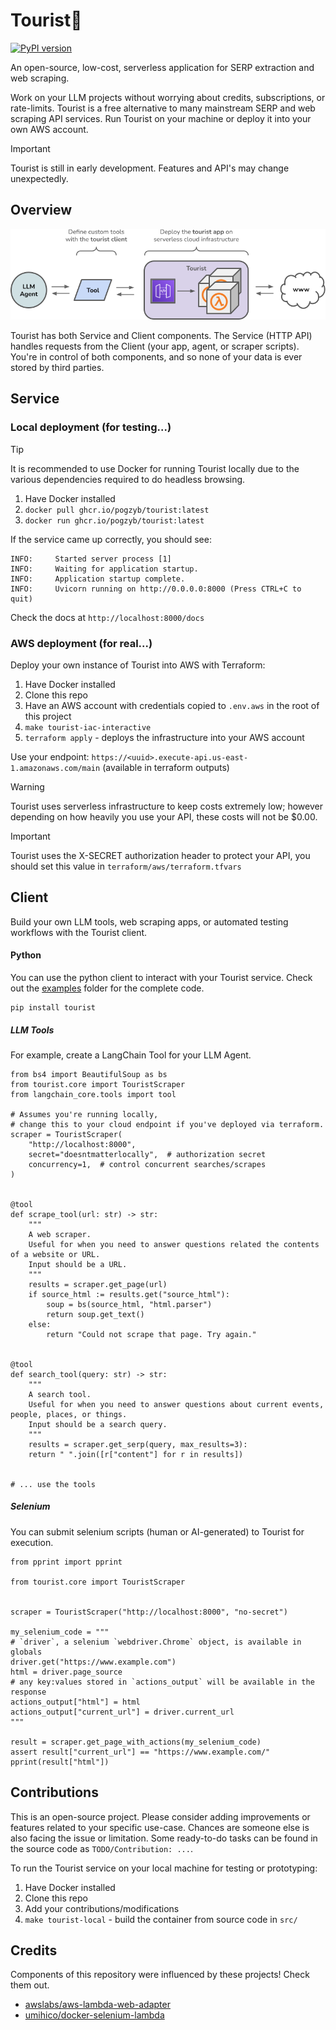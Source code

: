 # Tourist🤳

[![PyPI version](https://badge.fury.io/py/tourist.svg)](https://badge.fury.io/py/tourist)

An open-source, low-cost, serverless application for SERP extraction and web scraping. 

Work on your LLM projects without worrying about credits, subscriptions, or rate-limits. Tourist is a free alternative to many mainstream SERP and web scraping API services. Run Tourist on your machine or deploy it into your own AWS account.  

> [!IMPORTANT]  
> Tourist is still in early development. Features and API's may change unexpectedly.

## Overview
![tourist-architecture](./docs/touristv1.png "Overview")

Tourist has both Service and Client components. The Service (HTTP API) handles requests from the Client (your app, agent, or scraper scripts). You're in control of both components, and so none of your data is ever stored by third parties.

## Service

### Local deployment (for testing...)

> [!TIP]  
> It is recommended to use Docker for running Tourist locally due to the various dependencies required to do headless browsing.

1. Have Docker installed
2. `docker pull ghcr.io/pogzyb/tourist:latest`
3. `docker run ghcr.io/pogzyb/tourist:latest`

If the service came up correctly, you should see:
```
INFO:     Started server process [1]
INFO:     Waiting for application startup.
INFO:     Application startup complete.
INFO:     Uvicorn running on http://0.0.0.0:8000 (Press CTRL+C to quit)
```

Check the docs at `http://localhost:8000/docs`

### AWS deployment (for real...)

Deploy your own instance of Tourist into AWS with Terraform:
1. Have Docker installed
2. Clone this repo
3. Have an AWS account with credentials copied to `.env.aws` in the root of this project
4. `make tourist-iac-interactive`
5. `terraform apply` - deploys the infrastructure into your AWS account

Use your endpoint: `https://<uuid>.execute-api.us-east-1.amazonaws.com/main` (available in terraform outputs)

> [!WARNING]  
> Tourist uses serverless infrastructure to keep costs extremely low; however depending on how heavily you use your API, these costs will not be $0.00.

> [!IMPORTANT]  
> Tourist uses the X-SECRET authorization header to protect your API, you should set this value in `terraform/aws/terraform.tfvars`

## Client

Build your own LLM tools, web scraping apps, or automated testing workflows with the Tourist client.

#### Python

You can use the python client to interact with your Tourist service.
Check out the [examples](https://github.com/pogzyb/tourist/tree/main/examples) folder for the complete code.

```
pip install tourist
```

##### LLM Tools
For example, create a LangChain Tool for your LLM Agent.

```
from bs4 import BeautifulSoup as bs
from tourist.core import TouristScraper
from langchain_core.tools import tool

# Assumes you're running locally,
# change this to your cloud endpoint if you've deployed via terraform.
scraper = TouristScraper(
    "http://localhost:8000",
    secret="doesntmatterlocally",  # authorization secret  
    concurrency=1,  # control concurrent searches/scrapes
)


@tool
def scrape_tool(url: str) -> str:
    """
    A web scraper. 
    Useful for when you need to answer questions related the contents of a website or URL.
    Input should be a URL.
    """
    results = scraper.get_page(url)
    if source_html := results.get("source_html"):
        soup = bs(source_html, "html.parser")
        return soup.get_text()
    else:
        return "Could not scrape that page. Try again."


@tool
def search_tool(query: str) -> str:
    """
    A search tool.
    Useful for when you need to answer questions about current events, people, places, or things.
    Input should be a search query.
    """
    results = scraper.get_serp(query, max_results=3):
    return " ".join([r["content"] for r in results])


# ... use the tools

```
##### Selenium 

You can submit selenium scripts (human or AI-generated) to Tourist for execution.

```
from pprint import pprint

from tourist.core import TouristScraper


scraper = TouristScraper("http://localhost:8000", "no-secret")

my_selenium_code = """
# `driver`, a selenium `webdriver.Chrome` object, is available in globals
driver.get("https://www.example.com")
html = driver.page_source
# any key:values stored in `actions_output` will be available in the response
actions_output["html"] = html
actions_output["current_url"] = driver.current_url
"""

result = scraper.get_page_with_actions(my_selenium_code)
assert result["current_url"] == "https://www.example.com/"
pprint(result["html"])

```

## Contributions

This is an open-source project. Please consider adding improvements or features related to your specific use-case. Chances are someone else is also facing the issue or limitation. Some ready-to-do tasks can be found in the source code as `TODO/Contribution: ...`.

To run the Tourist service on your local machine for testing or prototyping:
1. Have Docker installed
2. Clone this repo
3. Add your contributions/modifications
4. `make tourist-local` - build the container from source code in `src/`

## Credits

Components of this repository were influenced by these projects! Check them out.

- [awslabs/aws-lambda-web-adapter](https://github.com/awslabs/aws-lambda-web-adapter)
- [umihico/docker-selenium-lambda](https://github.com/umihico/docker-selenium-lambda)
